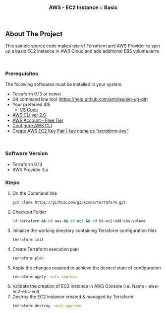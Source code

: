 <p align="center">
  <h3 align="center">AWS - EC2 Instance :: Basic</h3>
</p>

<br/>

<!-- ABOUT THE PROJECT -->
## About The Project
This sample source code makes use of Terraform and AWS Provider to spin up a basic EC2 instance in AWS Cloud and add additional EBS volume.terra

<br/>

### Prerequisites
The following softwares must be installed in your system
* Terraform 0.13 or newer
* Git command line tool (https://help.github.com/articles/set-up-git)
* Your preferred IDE
  * [VS Code](https://code.visualstudio.com)
* [AWS CLI ver 2.0](https://docs.aws.amazon.com/cli/latest/userguide/install-cliv2.html)
* [AWS Account - Free Tier](https://aws.amazon.com/free)
* [Configure AWS CLI](https://docs.aws.amazon.com/cli/latest/userguide/cli-configure-quickstart.html)
* [Create AWS EC2 Key Pair | _key name as "terraform-key"_](https://docs.aws.amazon.com/AWSEC2/latest/UserGuide/ec2-key-pairs.html#prepare-key-pair)

<br/>

<!-- Software Version -->
### Software Version
* Terraform 0.13
* AWS Provider 3.x

### Steps
1. On the Command line
   ```sh
   git clone https://github.com/g33kzone/terraform.git
   ```
2. Checkout Folder
   ```sh
   cd terraform && cd aws && cd ec2 && cd 04-ec2-add-ebs-volume
   ```
3. Initialize the working directory containing Terraform configuration files
   ```sh
   terraform init
   ```
4. Create Terraform execution plan
   ```sh
   terraform plan
   ```
5. Apply the changes required to achieve the desired state of configuration
   ```sh
   terraform apply -auto-approve
   ```
6. Validate the creation of EC2 instance in AWS Console (i.e. Name - aws-ec2-ebs-vol)
7. Destroy the EC2 instance created & managed by Terraform
   ```sh
   terraform destroy -auto-approve
   ```